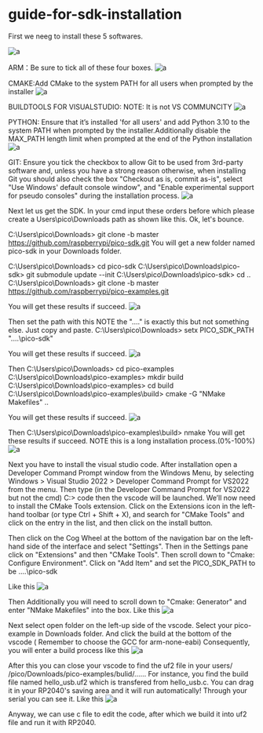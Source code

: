 # guide-for-sdk-installation
First we neeg to install these 5 softwares.

![a](https://github.com/akiyamask/guide-for-sdk-installation/blob/main/toolchains.png)

ARM：Be sure to tick all of these four boxes.
![a](https://github.com/akiyamask/guide-for-sdk-installation/blob/main/arm.png)

CMAKE:Add CMake to the system PATH for all users when prompted by the installer
![a](https://github.com/akiyamask/guide-for-sdk-installation/blob/main/cmake.png)

BUILDTOOLS FOR VISUALSTUDIO: NOTE: It is not VS COMMUNCITY
![a](https://github.com/akiyamask/guide-for-sdk-installation/blob/main/vsbtool.png)

PYTHON: Ensure that it’s installed 'for all users' and add Python 3.10 to the system PATH when prompted by
the installer.Additionally disable the MAX_PATH length limit when prompted at the end of the Python
installation
![a](https://github.com/akiyamask/guide-for-sdk-installation/blob/main/python.png)

GIT: Ensure you tick the checkbox to allow Git to be used from 3rd-party software and, unless you have a strong reason
otherwise, when installing Git you should also check the box "Checkout as is, commit as-is", select "Use Windows'
default console window", and "Enable experimental support for pseudo consoles" during the installation process.
![a](https://github.com/akiyamask/guide-for-sdk-installation/blob/main/git.png)

Next let us get the SDK.
In your cmd input these orders before which please create a Users\pico\Downloads path as shown like this.
Ok, let's bounce.

C:\Users\pico\Downloads> git clone -b master https://github.com/raspberrypi/pico-sdk.git
You will get a new folder named pico-sdk in your Downloads folder.

C:\Users\pico\Downloads> cd pico-sdk
C:\Users\pico\Downloads\pico-sdk> git submodule update --init
C:\Users\pico\Downloads\pico-sdk> cd ..
C:\Users\pico\Downloads> git clone -b master https://github.com/raspberrypi/pico-examples.git

You will get these results if succeed.
![a](https://github.com/akiyamask/guide-for-sdk-installation/blob/main/1.png)

Then set the path with this NOTE the "..\.." is exactly this but not something else. Just copy and paste.
C:\Users\pico\Downloads> setx PICO_SDK_PATH "..\..\pico-sdk"

You will get these results if succeed.
![a](https://github.com/akiyamask/guide-for-sdk-installation/blob/main/2.png)

Then 
C:\Users\pico\Downloads> cd pico-examples
C:\Users\pico\Downloads\pico-examples> mkdir build
C:\Users\pico\Downloads\pico-examples> cd build
C:\Users\pico\Downloads\pico-examples\build> cmake -G "NMake Makefiles" ..


You will get these results if succeed.
![a](https://github.com/akiyamask/guide-for-sdk-installation/blob/main/3.png)

Then
C:\Users\pico\Downloads\pico-examples\build> nmake
You will get these results if succeed. NOTE this is a long installation process.(0%-100%)
![a](https://github.com/akiyamask/guide-for-sdk-installation/blob/main/4.png)

Next you have to install the visual studio code.
After installation open a Developer Command
Prompt window from the Windows Menu, by selecting Windows > Visual Studio 2022 > Developer Command Prompt for VS2022
from the menu. Then type (in the Developer Command Prompt for VS2022 but not the cmd)
C:> code
then the vscode will be launched.
We’ll now need to install the CMake Tools extension. Click on the Extensions icon in the left-hand toolbar (or type Ctrl +
Shift + X), and search for "CMake Tools" and click on the entry in the list, and then click on the install button.

Then click on the Cog Wheel at the bottom of the navigation bar on the left-hand side of the interface and select
"Settings". Then in the Settings pane click on "Extensions" and then "CMake Tools". Then scroll down to "Cmake:
Configure Environment". Click on "Add Item" and set the PICO_SDK_PATH to be ..\..\pico-sdk

Like this
![a](https://github.com/akiyamask/guide-for-sdk-installation/blob/main/5.png)

Then Additionally you will need to scroll down to "Cmake: Generator" and enter "NMake Makefiles" into the box.
Like this
![a](https://github.com/akiyamask/guide-for-sdk-installation/blob/main/6.png)

Next select open folder on the left-up side of the vscode. Select your pico-example in Downloads folder.
And click the build at the bottom of the vscode ( Remember to choose the GCC for arm-none-eabi)
Consequently, you will enter a build process like this
![a](https://github.com/akiyamask/guide-for-sdk-installation/blob/main/7.png)

After this you can close your vscode to find the uf2 file in your users/   /pico/Downloads/pico-examples/bulid/......
For instance, you find the build file named hello_usb.uf2 which is transfered from hello_usb.c.
You can drag it in your RP2040's saving area and it will run automatically! Through your serial you can see it.
Like this
![a](https://github.com/akiyamask/guide-for-sdk-installation/blob/main/8.png)

Anyway, we can use c file to edit the code, after which we build it into uf2 file and run it with RP2040.
















